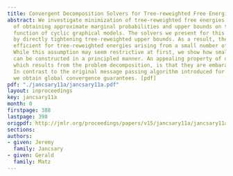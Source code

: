 ```yaml
---
title: Convergent Decomposition Solvers for Tree-reweighted Free Energies
abstract: We investigate minimization of tree-reweighted free energies for the purpose
  of obtaining approximate marginal probabilities and upper bounds on the partition
  function of cyclic graphical models. The solvers we present for this problem work
  by directly tightening tree-reweighted upper bounds. As a result, they are particularly
  efficient for tree-reweighted energies arising from a small number of spanning trees.
  While this assumption may seem restrictive at first, we show how small sets of trees
  can be constructed in a principled manner. An appealing property of our algorithms,
  which results from the problem decomposition, is that they are embarassingly parallel.
  In contrast to the original message passing algorithm introduced for this problem,
  we obtain global convergence guarantees. [pdf]
pdf: "./jancsary11a/jancsary11a.pdf"
layout: inproceedings
key: jancsary11a
month: 0
firstpage: 388
lastpage: 398
origpdf: http://jmlr.org/proceedings/papers/v15/jancsary11a/jancsary11a.pdf
sections: 
authors:
- given: Jeremy
  family: Jancsary
- given: Gerald
  family: Matz
---
```


